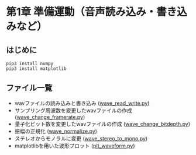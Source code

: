 # 第1章 準備運動（音声読み込み・書き込みなど）
## はじめに
```
pip3 install numpy
pip3 install matplotlib
```

## ファイル一覧
- wavファイルの読み込みと書き込み ([wave_read_write.py](https://github.com/tam17aki/speech_process_exercise/blob/master/Chapter1_WarmUp/wave_read_write.py))
- サンプリング周波数を変更したwavファイルの作成 ([wave_change_framerate.py](https://github.com/tam17aki/speech_process_exercise/blob/master/Chapter1_WarmUp/wave_change_framerate.py))
- 量子化ビット数を変更したwavファイルの作成 ([wave_change_bitdepth.py](https://github.com/tam17aki/speech_process_exercise/blob/master/Chapter1_WarmUp/wave_change_bitdepth.py))
- 振幅の正規化 ([wave_normalize.py](https://github.com/tam17aki/speech_process_exercise/blob/master/Chapter1_WarmUp/wave_normalize.py))
- ステレオからモノラルに変更 ([wave_stereo_to_mono.py](https://github.com/tam17aki/speech_process_exercise/blob/master/Chapter1_WarmUp/wave_stereo_to_mono.py))
- matplotlibを用いた波形プロット ([plt_waveform.py](https://github.com/tam17aki/speech_process_exercise/blob/master/Chapter1_WarmUp/plt_waveform.py))
